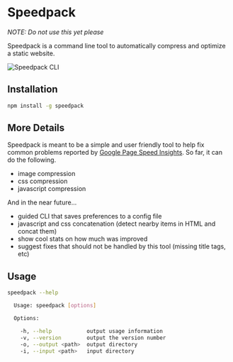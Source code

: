 # Speedpack

_NOTE: Do not use this yet please_

Speedpack is a command line tool to automatically compress and optimize a static website.

![Speedpack CLI](http://imgur.com/645d0b2a-afb1-4005-821e-982111a890dd)


## Installation

```bash
npm install -g speedpack
```


## More Details

Speedpack is meant to be a simple and user friendly tool to help fix common problems reported by
[Google Page Speed Insights](https://developers.google.com/speed/pagespeed/). So far, it can do
the following.

- image compression
- css compression
- javascript compression

And in the near future...

- guided CLI that saves preferences to a config file
- javascript and css concatenation (detect nearby items in HTML and concat them)
- show cool stats on how much was improved
- suggest fixes that should not be handled by this tool (missing title tags, etc)


## Usage

```bash
speedpack --help

  Usage: speedpack [options]

  Options:

    -h, --help           output usage information
    -v, --version        output the version number
    -o, --output <path>  output directory
    -i, --input <path>   input directory
```
